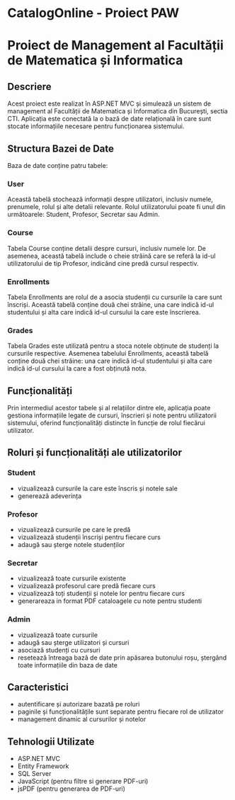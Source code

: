 # CatalogOnline - Proiect PAW
# Proiect de Management al Facultății de Matematica și Informatica

## Descriere
Acest proiect este realizat în ASP.NET MVC și simulează un sistem de management al Facultății de Matematica și Informatica din București, sectia CTI. Aplicația este conectată la o bază de date relațională în care sunt stocate informațiile necesare pentru funcționarea sistemului.

## Structura Bazei de Date
Baza de date conține patru tabele:

### User
Această tabelă stochează informații despre utilizatori, inclusiv numele, prenumele, rolul și alte detalii relevante. Rolul utilizatorului poate fi unul din următoarele: Student, Profesor, Secretar sau Admin.

### Course
Tabela Course conține detalii despre cursuri, inclusiv numele lor. De asemenea, această tabelă include o cheie străină care se referă la id-ul utilizatorului de tip Profesor, indicând cine predă cursul respectiv.

### Enrollments
Tabela Enrollments are rolul de a asocia studenții cu cursurile la care sunt înscriși. Această tabelă conține două chei străine, una care indică id-ul studentului și alta care indică id-ul cursului la care este înscrierea.

### Grades
Tabela Grades este utilizată pentru a stoca notele obținute de studenți la cursurile respective. Asemenea tabelului Enrollments, această tabelă conține două chei străine: una care indică id-ul studentului și alta care indică id-ul cursului la care a fost obținută nota.

## Funcționalități

Prin intermediul acestor tabele și al relațiilor dintre ele, aplicația poate gestiona informațiile legate de cursuri, înscrieri și note pentru utilizatorii sistemului, oferind funcționalități distincte în funcție de rolul fiecărui utilizator.


## Roluri și funcționalități ale utilizatorilor
### Student
- vizualizează cursurile la care este înscris și notele sale
- generează adeverința
### Profesor
- vizualizează cursurile pe care le predă
- vizualizează studenții înscriși pentru fiecare curs
- adaugă sau șterge notele studenților
### Secretar
- vizualizează toate cursurile existente
- vizualizează profesorul care predă fiecare curs
- vizualizează toți studenții și notele lor pentru fiecare curs
- generareaza in format PDF cataloagele cu note pentru studenti
### Admin
- vizualizează toate cursurile
- adaugă sau șterge utilizatori și cursuri
- asociază studenți cu cursuri
- resetează întreaga bază de date prin apăsarea butonului roșu, ștergând toate informațiile din baza de date

## Caracteristici
- autentificare și autorizare bazată pe roluri
- paginile și funcționalitățile sunt separate pentru fiecare rol de utilizator
- management dinamic al cursurilor și notelor

## Tehnologii Utilizate
- ASP.NET MVC
- Entity Framework
- SQL Server
- JavaScript (pentru filtre si generare PDF-uri)
- jsPDF (pentru generarea de PDF-uri)
